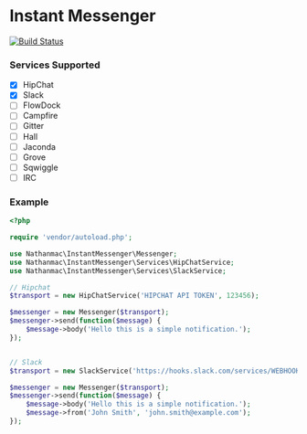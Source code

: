 Instant Messenger
=================

[![Build Status](https://travis-ci.org/nathanmac/instant-messenger.svg?branch=master)](https://travis-ci.org/nathanmac/instant-messenger)

### Services Supported
- [x] HipChat
- [x] Slack
- [ ] FlowDock
- [ ] Campfire
- [ ] Gitter
- [ ] Hall
- [ ] Jaconda
- [ ] Grove
- [ ] Sqwiggle
- [ ] IRC
    
### Example
```php
<?php

require 'vendor/autoload.php';

use Nathanmac\InstantMessenger\Messenger;
use Nathanmac\InstantMessenger\Services\HipChatService;
use Nathanmac\InstantMessenger\Services\SlackService;

// Hipchat
$transport = new HipChatService('HIPCHAT API TOKEN', 123456);

$messenger = new Messenger($transport);
$messenger->send(function($message) {
    $message->body('Hello this is a simple notification.');
});


// Slack
$transport = new SlackService('https://hooks.slack.com/services/WEBHOOKTOKEN');

$messenger = new Messenger($transport);
$messenger->send(function($message) {
    $message->body('Hello this is a simple notification.');
    $message->from('John Smith', 'john.smith@example.com');
});
```